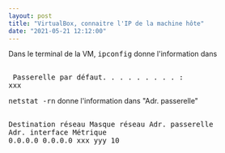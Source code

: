 ```yaml
---
layout: post
title: "VirtualBox, connaitre l'IP de la machine hôte"
date: "2021-05-21 12:12:00"
---
```

Dans le terminal de la VM,    <kbd>ipconfig</kbd> donne l'information dans  <pre><br />   Passerelle par défaut. . . . . . . . . : xxx<br /></pre>  <kbd>netstat -rn</kbd> donne l'information dans "Adr. passerelle" <pre><br />Destination réseau    Masque réseau  Adr. passerelle   Adr. interface Métrique<br />0.0.0.0               0.0.0.0        xxx               yyy            10<br /></pre>  
